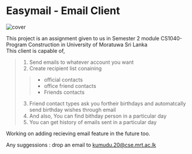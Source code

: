 # Easymail - Email Client

![cover](https://drive.google.com/file/d/1YfFrYYil6yk4mAQJ4Ep5iy9fVmWUelso/view?usp=sharing)

This project is an assignment given to us in Semester 2 module CS1040-Program Construction in University of Moratuwa Sri Lanka  
This client is capable of,  
>1. Send emails to whatever account you want  
>2. Create recipient list conaining  
>>* official contacts  
>>* office friend contacts  
>>* Friends contacts  
>3. Friend contact types ask you fortheir birthdays and automatcally send birthday wishes through email  
>4. And also, You can find bithday person in a particular day  
>5. You can get history of emails sent in a particular day  
            
Working on adding recieving email feature in the future too.  
    
Any suggessions : drop an email to kumudu.20@cse.mrt.ac.lk                   
